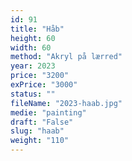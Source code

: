 ```yaml
---
id: 91
title: "Håb"
height: 60
width: 60
method: "Akryl på lærred"
year: 2023
price: "3200"
exPrice: "3000"
status: ""
fileName: "2023-haab.jpg"
medie: "painting"
draft: "False"
slug: "haab"
weight: "110"
---
```

